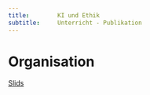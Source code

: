 ```yaml
---
title:        KI und Ethik
subtitle:     Unterricht - Publikation
---
```


# Organisation

[Slids](./slided/main.html)

